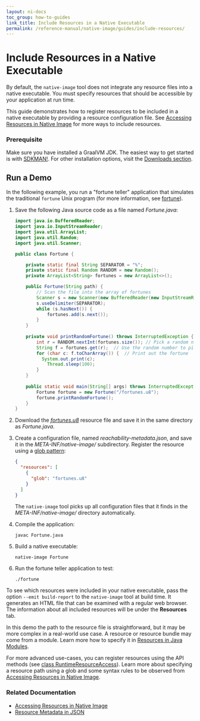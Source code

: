 ```yaml
---
layout: ni-docs
toc_group: how-to-guides
link_title: Include Resources in a Native Executable
permalink: /reference-manual/native-image/guides/include-resources/
---
```


# Include Resources in a Native Executable

By default, the `native-image` tool does not integrate any resource files into a native executable.
You must specify resources that should be accessible by your application at run time.

This guide demonstrates how to register resources to be included in a native executable by providing a resource configuration file.
See [Accessing Resources in Native Image](../ReachabilityMetadata.md#resources) for more ways to include resources.

### Prerequisite

Make sure you have installed a GraalVM JDK.
The easiest way to get started is with [SDKMAN!](https://sdkman.io/jdks#graal).
For other installation options, visit the [Downloads section](https://www.graalvm.org/downloads/).

## Run a Demo

In the following example, you run a "fortune teller" application that simulates the traditional `fortune` Unix program (for more information, see [fortune](https://en.wikipedia.org/wiki/Fortune_(Unix))).

1. Save the following Java source code as a file named _Fortune.java_:
    ```java
    import java.io.BufferedReader;
    import java.io.InputStreamReader;
    import java.util.ArrayList;
    import java.util.Random;
    import java.util.Scanner;

    public class Fortune {

        private static final String SEPARATOR = "%";
        private static final Random RANDOM = new Random();
        private ArrayList<String> fortunes = new ArrayList<>();

        public Fortune(String path) {
            // Scan the file into the array of fortunes
            Scanner s = new Scanner(new BufferedReader(new InputStreamReader(this.getClass().getResourceAsStream(path))));
            s.useDelimiter(SEPARATOR);
            while (s.hasNext()) {
                fortunes.add(s.next());
            }
        }
        
        private void printRandomFortune() throws InterruptedException {
            int r = RANDOM.nextInt(fortunes.size()); // Pick a random number
            String f = fortunes.get(r);  // Use the random number to pick a random fortune
            for (char c: f.toCharArray()) {  // Print out the fortune
              System.out.print(c);
                Thread.sleep(100); 
            }
        }
      
        public static void main(String[] args) throws InterruptedException {
            Fortune fortune = new Fortune("/fortunes.u8");
            fortune.printRandomFortune();
        }
    }
    ```

2. Download the [_fortunes.u8_](https://github.com/oracle/graal/blob/3ed4a7ebc5004c51ae310e48be3828cd7c7802c2/docs/reference-manual/native-image/assets/fortunes.u8) resource file and save it in the same directory as _Fortune.java_.

3. Create a configuration file, named _reachability-metadata.json_, and save it in the _META-INF/native-image/_ subdirectory. Register the resource using a [glob pattern](../ReachabilityMetadata.md#resources):
    ```json
    {
      "resources": [
        {
          "glob": "fortunes.u8"
        }
      ]
    }
    ```
    The `native-image` tool picks up all configuration files that it finds in the _META-INF/native-image/_ directory automatically.

4. Compile the application:
    ```shell
    javac Fortune.java
    ```

5. Build a native executable:
    ```shell
    native-image Fortune
    ```

6. Run the fortune teller application to test: 
    ```shell
    ./fortune
    ```

To see which resources were included in your native executable, pass the option `--emit build-report` to the `native-image` tool at build time.
It generates an HTML file that can be examined with a regular web browser.
The information about all included resources will be under the **Resources** tab.

In this demo the path to the resource file is straightforward, but it may be more complex in a real-world use case.
A resource or resource bundle may come from a module.
Learn more how to specify it in [Resources in Java Modules](../ReachabilityMetadata.md#resources-in-java-modules).

For more advanced use-cases, you can register resources using the API methods (see [class RuntimeResourceAccess](https://www.graalvm.org/sdk/javadoc/org/graalvm/nativeimage/hosted/RuntimeResourceAccess.html)).
Learn more about specifying a resource path using a glob and some syntax rules to be observed from [Accessing Resources in Native Image](../ReachabilityMetadata.md#resources).

### Related Documentation

* [Accessing Resources in Native Image](../ReachabilityMetadata.md#resources)
* [Resource Metadata in JSON](../ReachabilityMetadata.md#resource-metadata-in-json)